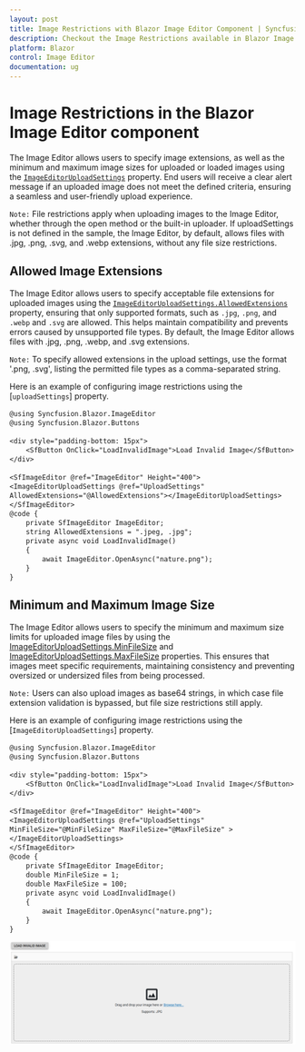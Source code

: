 ```yaml
---
layout: post
title: Image Restrictions with Blazor Image Editor Component | Syncfusion
description: Checkout the Image Restrictions available in Blazor Image Editor component in Blazor Server App and Blazor WebAssembly App.
platform: Blazor
control: Image Editor
documentation: ug
---
```


# Image Restrictions in the Blazor Image Editor component

The Image Editor allows users to specify image extensions, as well as the minimum and maximum image sizes for uploaded or loaded images using the [`ImageEditorUploadSettings`](https://help.syncfusion.com/cr/blazor/Syncfusion.Blazor.ImageEditor.ImageEditorUploadSettings.html) property. End users will receive a clear alert message if an uploaded image does not meet the defined criteria, ensuring a seamless and user-friendly upload experience.

`Note:` File restrictions apply when uploading images to the Image Editor, whether through the open method or the built-in uploader. If uploadSettings is not defined in the sample, the Image Editor, by default, allows files with .jpg, .png, .svg, and .webp extensions, without any file size restrictions.

## Allowed Image Extensions

The Image Editor allows users to specify acceptable file extensions for uploaded images using the [`ImageEditorUploadSettings.AllowedExtensions`](https://help.syncfusion.com/cr/blazor/Syncfusion.Blazor.ImageEditor.ImageEditorUploadSettings.html#Syncfusion_Blazor_ImageEditor_ImageEditorUploadSettings_AllowedExtensions) property, ensuring that only supported formats, such as `.jpg`, `.png`, and `.webp` and `.svg` are allowed. This helps maintain compatibility and prevents errors caused by unsupported file types. By default, the Image Editor allows files with .jpg, .png, .webp, and .svg extensions.

`Note:` To specify allowed extensions in the upload settings, use the format '.png, .svg', listing the permitted file types as a comma-separated string.

Here is an example of configuring image restrictions using the [`uploadSettings`] property.

```cshtml
@using Syncfusion.Blazor.ImageEditor
@using Syncfusion.Blazor.Buttons

<div style="padding-bottom: 15px">
    <SfButton OnClick="LoadInvalidImage">Load Invalid Image</SfButton>
</div>

<SfImageEditor @ref="ImageEditor" Height="400">
<ImageEditorUploadSettings @ref="UploadSettings" AllowedExtensions="@AllowedExtensions"></ImageEditorUploadSettings>
</SfImageEditor>
@code {
    private SfImageEditor ImageEditor;
    string AllowedExtensions = ".jpeg, .jpg";
    private async void LoadInvalidImage()
    {
        await ImageEditor.OpenAsync("nature.png");
    }
}
```

## Minimum and Maximum Image Size

The Image Editor allows users to specify the minimum and maximum size limits for uploaded image files by using the [ImageEditorUploadSettings.MinFileSize](https://help.syncfusion.com/cr/blazor/Syncfusion.Blazor.ImageEditor.ImageEditorUploadSettings.html#Syncfusion_Blazor_ImageEditor_ImageEditorUploadSettings_MinFileSize) and [ImageEditorUploadSettings.MaxFileSize](https://help.syncfusion.com/cr/blazor/Syncfusion.Blazor.ImageEditor.ImageEditorUploadSettings.html#Syncfusion_Blazor_ImageEditor_ImageEditorUploadSettings_MaxFileSize) properties. This ensures that images meet specific requirements, maintaining consistency and preventing oversized or undersized files from being processed.

`Note:` Users can also upload images as base64 strings, in which case file extension validation is bypassed, but file size restrictions still apply.

Here is an example of configuring image restrictions using the [`ImageEditorUploadSettings`] property.

```cshtml
@using Syncfusion.Blazor.ImageEditor
@using Syncfusion.Blazor.Buttons

<div style="padding-bottom: 15px">
    <SfButton OnClick="LoadInvalidImage">Load Invalid Image</SfButton>
</div>

<SfImageEditor @ref="ImageEditor" Height="400">
<ImageEditorUploadSettings @ref="UploadSettings" MinFileSize="@MinFileSize" MaxFileSize="@MaxFileSize" ></ImageEditorUploadSettings>
</SfImageEditor>
@code {
    private SfImageEditor ImageEditor;
    double MinFileSize = 1;
    double MaxFileSize = 100;
    private async void LoadInvalidImage()
    {
        await ImageEditor.OpenAsync("nature.png");
    }
}
```

![Blazor Image Editor with Image Restriction](./images/blazor-image-editor-file-type-restrict.png)